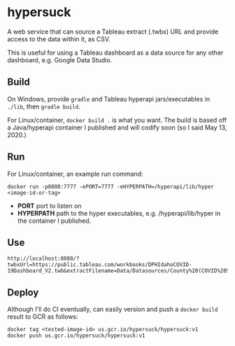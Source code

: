 # hypersuck
A web service that can source a Tableau extract (.twbx) URL and provide access to the data within it, as CSV.

This is useful for using a Tableau dashboard as a data source for any other dashboard, e.g. Google Data Studio.

## Build

On Windows, provide `gradle` and Tableau hyperapi jars/executables in `./lib`, then `gradle build`.

For Linux/container, `docker build .` is what you want. The build is based off a Java/hyperapi container I published
and will codify soon (so I said May 13, 2020.)

## Run

For Linux/container, an example run command:

```
docker run -p8080:7777 -ePORT=7777 -eHYPERPATH=/hyperapi/lib/hyper <image-id-or-tag>
```

- **PORT** port to listen on
- **HYPERPATH** path to the hyper executables, e.g. /hyperapi/lib/hyper in the container I published.

## Use

```
http://localhost:8080/?twbxUrl=https://public.tableau.com/workbooks/DPHIdahoCOVID-19Dashboard_V2.twb&extractFilename=Data/Datasources/County%20(COVID%20State%20Dashboard.V1).hyper
```

## Deploy

Although I'll do CI eventually, can easily version and push a `docker build` result to GCR as follows:

```
docker tag <tested-image-id> us.gcr.io/hypersuck/hypersuck:v1
docker push us.gcr.io/hypersuck/hypersuck:v1
```

